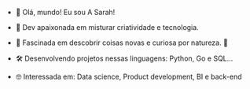 
- 👋 Olá, mundo! Eu sou A Sarah!

- 🚀 Dev apaixonada em misturar criatividade e tecnologia.

- 🌟 Fascinada em descobrir coisas novas e curiosa por natureza. 👀

- 🛠️ Desenvolvendo projetos nessas linguagens: Python, Go e SQL...

- 🤓 Interessada em: Data science, Product development, BI e back-end

<!---
sarahbirne/sarahbirne is a ✨ special ✨ repository because its `README.md` (this file) appears on your GitHub profile.
You can click the Preview link to take a look at your changes.
--->
